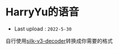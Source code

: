 # HarryYu的语音
- Last upload : `2022-5-30`

自行使用[silk-v3-decoder](https://github.com/kn007/silk-v3-decoder)转换成你需要的格式
